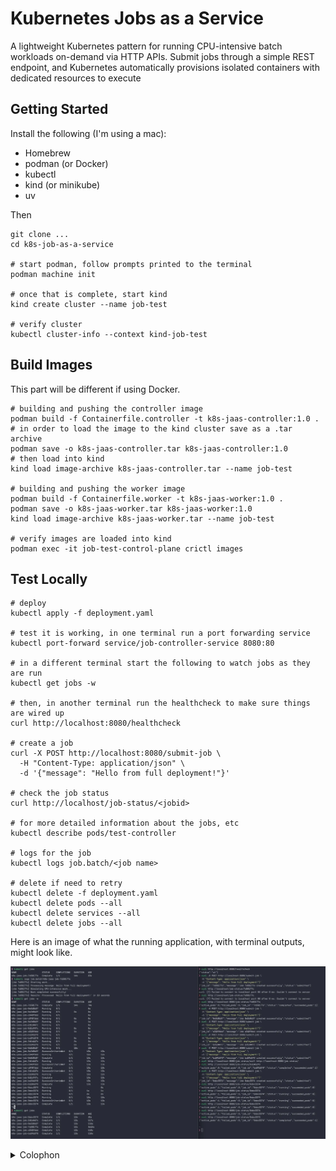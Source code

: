 # Kubernetes Jobs as a Service

A lightweight Kubernetes pattern for running CPU-intensive batch workloads on-demand via HTTP APIs. Submit jobs through a simple REST endpoint, and Kubernetes automatically provisions isolated containers with dedicated resources to execute

## Getting Started

Install the following (I'm using a mac):

- Homebrew
- podman (or Docker)
- kubectl
- kind (or minikube)
- uv

Then

```shell
git clone ...
cd k8s-job-as-a-service

# start podman, follow prompts printed to the terminal
podman machine init

# once that is complete, start kind
kind create cluster --name job-test

# verify cluster
kubectl cluster-info --context kind-job-test
```

## Build Images

This part will be different if using Docker. 

```shell
# building and pushing the controller image
podman build -f Containerfile.controller -t k8s-jaas-controller:1.0 .
# in order to load the image to the kind cluster save as a .tar archive
podman save -o k8s-jaas-controller.tar k8s-jaas-controller:1.0
# then load into kind
kind load image-archive k8s-jaas-controller.tar --name job-test

# building and pushing the worker image
podman build -f Containerfile.worker -t k8s-jaas-worker:1.0 .
podman save -o k8s-jaas-worker.tar k8s-jaas-worker:1.0
kind load image-archive k8s-jaas-worker.tar --name job-test

# verify images are loaded into kind
podman exec -it job-test-control-plane crictl images
```

## Test Locally

```shell
# deploy 
kubectl apply -f deployment.yaml

# test it is working, in one terminal run a port forwarding service
kubectl port-forward service/job-controller-service 8080:80

# in a different terminal start the following to watch jobs as they are run
kubectl get jobs -w

# then, in another terminal run the healthcheck to make sure things are wired up
curl http://localhost:8080/healthcheck

# create a job
curl -X POST http://localhost:8080/submit-job \
  -H "Content-Type: application/json" \
  -d '{"message": "Hello from full deployment!"}'

# check the job status
curl http://localhost/job-status/<jobid>

# for more detailed information about the jobs, etc
kubectl describe pods/test-controller

# logs for the job
kubectl logs job.batch/<job name>

# delete if need to retry 
kubectl delete -f deployment.yaml
kubectl delete pods --all
kubectl delete services --all
kubectl delete jobs --all
```

Here is an image of what the running application, with terminal outputs, might look like.

![screenshot](img/output.webp)

<details>
  <summary>Colophon</summary>

  ```shell
    uv init

    touch worker.py controller.py Containerfile.worker Containerfile.controller deployment.yaml

    uv add --group controller flask kubernetes

    ## testing locally with kind
    brew install kind

    # Create local cluster
    kind create cluster --name job-test

    # Verify cluster
    kubectl cluster-info --context kind-job-test

    # building and pushing the controller image
    podman build -f Containerfile.controller -t k8s-jaas-controller:1.1 .
    podman save -o k8s-jaas-controller.tar k8s-jaas-controller:1.1
    kind load image-archive k8s-jaas-controller.tar --name job-test

    # building and pushing the worker image
    podman build -f Containerfile.worker -t k8s-jaas-worker:1.0 .
    podman save -o k8s-jaas-worker.tar k8s-jaas-worker:1.0
    kind load image-archive k8s-jaas-worker.tar --name job-test

    # verify images are loaded into kind
    podman exec -it job-test-control-plane crictl images

    # deploy 
    kubectl apply -f deployment.yaml

    # test it is working
    # port forward
    kubectl port-forward service/job-controller-service 8080:80

    # in a different terminal start the following
    kubectl get jobs -w

    # then, in another terminal
    curl http://localhost:8080/healthcheck

    curl -X POST http://localhost:8080/submit-job \
    -H "Content-Type: application/json" \
    -d '{"message": "Hello from full deployment!"}'

    curl http://localhost/job-status/<jobid>

    # delete if need to retry 
    kubectl delete -f deployment.yaml
    ```

    Troubleshooting `ImagePullBackoff` error

    ```shell
    # building and pushing the controller image
    podman build -f Containerfile.controller -t k8s-jaas-controller:1.1 .
    podman save -o k8s-jaas-controller.tar k8s-jaas-controller:1.1
    kind load image-archive k8s-jaas-controller.tar --name job-test

    # check pods
    kubectl get pods

    # delete any for sanity reasons
    kubectl delete pods --all

    # run container within the cluster
    kubectl run test-controller --image=localhost/k8s-jaas-controller:1.1 --image-pull-policy Never

    # check container details
    kubectl describe pods/test-controller

    # make it testable
    kubectl port-forward service/job-controller-service 8080:80
    ```
</details>